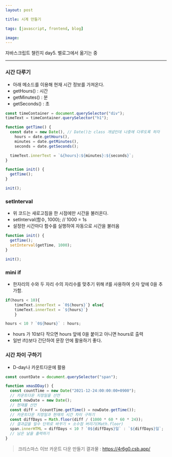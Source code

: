 ```yaml
---
layout: post

title: 시계 만들기

tags: [javascript, frontend, blog]

image:
---
```


자바스크립트 챌린지 day5.
벨로그에서 옮기는 중

---

### 시간 다루기

- 아래 메소드를 이용해 현재 시간 정보를 가져온다.
- getHours() : 시간
- getMinutes() : 분
- getSeconds() : 초

```javascript
const timeContainer = document.querySelector("div");
timeText = timeContainer.querySelector("h1");

function getTime() {
  const date = new Date(), // Date()는 class 개념인데 나중에 다루도록 하자
    hours = date.getHours(),
    minutes = date.getMinutes(),
    seconds = date.getSeconds();

  timeText.innerText = `&{hours}:${minutes}:${seconds}`;
}

function init() {
  getTime();
}

init();
```

### setInterval

- 위 코드는 새로고침을 한 시점에만 시간을 불러온다.
- setInterval(함수, 1000); // 1000 = 1s
- 설정한 시간마다 함수를 실행하여 자동으로 시간을 불러옴

```javascript
function init() {
  getTime();
  setInterval(getTime, 1000);
}

init();
```

### mini if

- 한자리의 수와 두 자리 수의 자리수를 맞추기 위해 if를 사용하여 숫자 앞에 0을 추가함.

```javascript
if(hours < 10){
	timeText.innerText = `0${hours}`} else{
    timeText.innerText = `${hours}`}
    }
```

```javascript
hours < 10 ? `0${hours}` : hours;
```

- hours 가 10보다 작으면 hours 앞에 0을 붙이고 아니면 hours로 출력
- 일반 if()보다 간단하여 문장 안에 활용하기 좋다.

### 시간 차이 구하기

- D-day나 카운트다운에 활용

```javascript
const countDate = document.querySelector("span");

function xmasDDay() {
  const countTime = new Date("2021-12-24:00:00:00+0900");
  // 카운트다운 지정일을 선언
  const nowDate = new Date();
  // 현재를 선언
  const diff = (countTime.getTime() = nowDate.getTime());
  // 카운트다운 지정일과 현재의 시간 차이 구하기
  const diffDays = Math.floor(diff / (1000 * 60 * 60 * 24));
  // 결과값을 일수 단위로 바꾸기 + 소수점 버리기(Math.floor)
  span.innerHTML = diffDays < 10 ? `0${diffDays}일` : `${diffDays}일`;
  // 남은 날을 출력하기
}
```

> 크리스마스 이브 카운트 다운 만들기 결과물 : https://4r6g0.csb.app/
